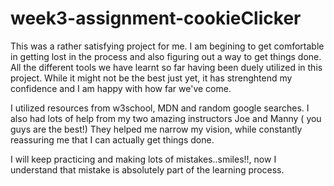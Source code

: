 # week3-assignment-cookieClicker

This was a rather satisfying project for me. I am begining to get comfortable in getting lost in the process and also figuring out a way to get things done. All the different tools we have learnt so far having been duely utilized in this project. While it might not be the best just yet, it has strenghtend my confidence and I am happy with how far we've come.

I utilized resources from w3school, MDN and random google searches. I also had lots of help from my two amazing instructors Joe and Manny ( you guys are the best!) They helped me narrow my vision, while constantly reassuring me that I can actually get things done.

I will keep practicing and making lots of mistakes..smiles!!, now I understand that mistake is absolutely part of the learning process.